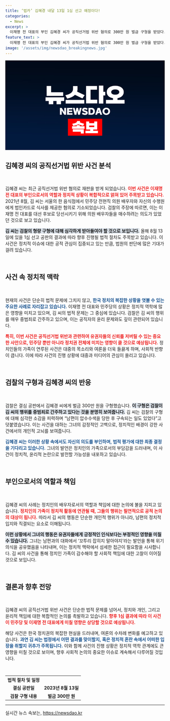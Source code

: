 ```yaml
---
title: ‘법카’ 김혜경 내달 13일 1심 선고 예정이다!
categories:
  - News
excerpt: >
  이재명 전 대표의 부인 김혜경 씨가 공직선거법 위반 혐의로 300만 원 벌금 구형을 받았다. 부부가 된 자격으로 배신하지 말자며 울먹인 김 씨의 발언이 재판장을 울리며 긴장감을 더했다. 1심 선고는 8월 13일!
feature_text: >
  이재명 전 대표의 부인 김혜경 씨가 공직선거법 위반 혐의로 300만 원 벌금 구형을 받았다. 부부가 된 자격으로 배신하지 말자며 울먹인 김 씨의 발언이 재판장을 울리며 긴장감을 더했다. 1심 선고는 8월 13일!
image: '/assets/img/newsdao_breakingnews.jpg'
---
```


<p><img src="/assets/img/newsdao_breakingnews.jpg" alt="ontimetimes 속보" /></p>

<h2 data-ke-size="size26">김혜경 씨의 공직선거법 위반 사건 분석</h2>

<p data-ke-size="size16">&nbsp;</p>

<p>김혜경 씨는 최근 공직선거법 위반 혐의로 재판을 받게 되었습니다. <b><span style="color: #ee2323;">이번 사건은 이재명 전 대표의 부인으로서의 역할과 정치적 상황이 복합적으로 얽혀 있어 주목받고 있습니다.</span></b> 2021년 8월, 김 씨는 서울의 한 음식점에서 민주당 전현직 의원 배우자와 자신의 수행원에게 법인카드로 식사를 제공한 혐의로 기소되었습니다. 검찰의 주장에 따르면, 이는 이재명 전 대표를 대선 후보로 당선시키기 위해 의원 배우자들을 매수하려는 의도가 있었던 것으로 보고 있습니다. </p>

<p><b><span style="background-color: #21538527;">김 씨는 검찰의 형량 구형에 대해 심각하게 받아들여야 할 것으로 보입니다.</span></b> 올해 8월 13일에 있을 1심 선고 공판의 결과에 따라 향후 진행될 법적 절차도 주목받고 있습니다. 이 사건은 정치적 이슈에 대한 공적 관심이 집중되고 있는 만큼, 법원의 판단에 많은 기대가 걸려 있습니다. </p>

<p data-ke-size="size16">&nbsp;</p>

<h2 data-ke-size="size26">사건 속 정치적 맥락</h2>

<p data-ke-size="size16">&nbsp;</p>

<p>현재의 사건은 단순히 법적 문제에 그치지 않고, <b><span style="color: #1a5490;">한국 정치의 복잡한 상황을 엿볼 수 있는 주요한 사례로 자리잡고 있습니다.</span></b> 이재명 전 대표와 민주당의 상황은 정치적 역학에 많은 영향을 미치고 있으며, 김 씨의 법적 문제는 그 중심에 있습니다. 검찰은 김 씨의 행위를 매우 중범죄로 간주하고 있으며, 이는 공직자의 윤리 문제와도 깊이 관련되어 있습니다. </p>

<p><b><span style="color: #ee2323;">특히, 이번 사건은 공직선거법 위반과 관련하여 유권자들의 신뢰를 저버릴 수 있는 중요한 사안으로, 민주당 뿐만 아니라 정치권 전체에 미치는 영향이 클 것으로 예상됩니다.</span></b> 정치인들의 가족이 연루된 사건은 대중의 목소리와 여론을 더욱 들끓게 하며, 사회적 반향이 큽니다. 이에 따라 사건의 진행 상황에 대중과 미디어의 관심이 쏠리고 있습니다.</p>

<p data-ke-size="size16">&nbsp;</p>

<h2 data-ke-size="size26">검찰의 구형과 김혜경 씨의 반응</h2>

<p data-ke-size="size16">&nbsp;</p>

<p>검찰은 결심 공판에서 김혜경 씨에게 벌금 300만 원을 구형했습니다. <b><span style="background-color: #21538527;">이 구형은 검찰이 김 씨의 행위를 중범죄로 간주하고 있다는 것을 분명히 보여줍니다.</span></b> 김 씨는 검찰의 구형에 대해 심각한 소감을 피력하며 “남편이 압수수색을 당한 후 구속되는 일도 있었다”고 덧붙였습니다. 이는 사건을 대하는 그녀의 감정적인 고백으로, 정치적인 배경이 강한 사건에서의 개인적 고뇌를 보여줍니다.</p>

<p><b><span style="color: #1a5490;">김혜경 씨는 이러한 상황 속에서도 자신의 의도를 부인하며, 법적 평가에 대한 최종 결정을 기다리고 있습니다.</span></b> 그녀의 발언은 정치인의 가족으로서의 부담감을 드러내며, 이 사건이 정치적, 윤리적 논란으로 발전할 가능성을 내포하고 있습니다. </p>

<p data-ke-size="size16">&nbsp;</p>

<h2 data-ke-size="size26">부인으로서의 역할과 책임</h2>

<p data-ke-size="size16">&nbsp;</p>

<p>김혜경 씨의 사례는 정치인의 배우자로서의 역할과 책임에 대한 논의에 불을 지피고 있습니다. <b><span style="color: #ee2323;">정치인의 가족이 정치적 활동에 연관될 때, 그들의 행위는 필연적으로 공적 논의의 대상이 됩니다.</span></b> 따라서 김 씨의 행동은 단순한 개인적 행위가 아니라, 남편의 정치적 입지와 직결되는 요소로 이해됩니다. </p>

<p><b><span style="background-color: #21538527;">이런 상황에서 그녀의 행동은 유권자들에게 긍정적인 인식보다는 부정적인 영향을 미칠 수 있습니다.</span></b> 그녀는 남편과의 대화에서 ‘꼬투리 잡히지 말아야지’라는 발언을 통해 위기 의식을 공유했음을 나타내며, 이는 정치적 맥락에서 섬세한 접근이 필요함을 시사합니다. 김 씨의 사건을 통해 정치인 가족이 감수해야 할 사회적 책임에 대한 고찰이 이어질 것으로 보입니다.</p>

<p data-ke-size="size16">&nbsp;</p>

<h2 data-ke-size="size26">결론과 향후 전망</h2>

<p data-ke-size="size16">&nbsp;</p>

<p>김혜경 씨의 공직선거법 위반 사건은 단순한 법적 문제를 넘어서, 정치와 개인, 그리고 윤리적 책임에 대한 복합적인 논의를 촉발하고 있습니다. <b><span style="color: #ee2323;">향후 1심 결과에 따라 이 사건이 민주당 및 이재명 전 대표에게 미칠 영향은 상당할 것으로 예상됩니다.</span></b> </p>

<p>해당 사건은 한국 정치권의 복잡한 현실을 드러내며, 여론의 수차례 변화를 예고하고 있습니다. <b><span style="color: #1a5490;">과연 김 씨는 법정에서 어떤 결과를 맞이할지, 혹은 정치적 혼란 속에서 어떠한 입장을 취할지 귀추가 주목됩니다.</span></b> 이와 함께 사건의 진행 상황은 정치적 역학 관계에도 큰 영향을 미칠 것으로 보이며, 향후 사회적 논의의 중요한 이슈로 계속해서 다루어질 것입니다. </p>

<p data-ke-size="size16">&nbsp;</p>

<table>
    <tr>
        <td style="text-align: center; height: 17px;"><b>법적 절차 및 일정</b></td>
    </tr>
    <tr>
        <td style="text-align: center; height: 17px;"><b>결심 공판일</b></td>
        <td style="text-align: center; height: 17px;"><b>2023년 8월 13일</b></td>
    </tr>
    <tr>
        <td style="text-align: center; height: 17px;"><b>검찰 구형 내용</b></td>
        <td style="text-align: center; height: 17px;"><b>벌금 300만 원</b></td>
    </tr>
</table>

<hr>
실시간 뉴스 속보는, <a href="https://newsdao.kr" rel="dofollow">https://newsdao.kr</a>


